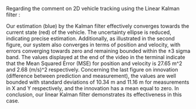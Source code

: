Regarding the comment on 2D vehicle tracking using the Linear Kalman filter :

Our estimation (blue) by the Kalman filter effectively converges towards
the current state (red) of the vehicle. The uncertainty ellipse is reduced, 
indicating precise estimation. Additionally, as illustrated in the second figure, our 
system also converges in terms of position and velocity, with errors converging towards
zero and remaining bounded within the ±3 sigma band. The values displayed at the end of
the video in the terminal indicate that the Mean Squared Error (MSE) for position and 
velocity is 27.65 m^2 and 2.68 (m/s)^2 respectively. Concerning the last figure on innovation
(difference between prediction and measurement), the values are well bounded with standard deviations
of 10.34 m and 11.16 m for measurements in X and Y respectively, and the innovation has a mean equal to zero.
In conclusion, our linear Kalman filter demonstrates its effectiveness in this case.






